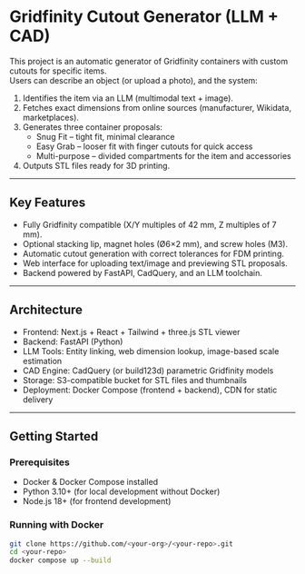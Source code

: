 # Gridfinity Cutout Generator (LLM + CAD)

This project is an automatic generator of Gridfinity containers with custom cutouts for specific items.  
Users can describe an object (or upload a photo), and the system:

1. Identifies the item via an LLM (multimodal text + image).  
2. Fetches exact dimensions from online sources (manufacturer, Wikidata, marketplaces).  
3. Generates three container proposals:  
   - Snug Fit – tight fit, minimal clearance  
   - Easy Grab – looser fit with finger cutouts for quick access  
   - Multi-purpose – divided compartments for the item and accessories  
4. Outputs STL files ready for 3D printing.  

---

## Key Features
- Fully Gridfinity compatible (X/Y multiples of 42 mm, Z multiples of 7 mm).  
- Optional stacking lip, magnet holes (Ø6×2 mm), and screw holes (M3).  
- Automatic cutout generation with correct tolerances for FDM printing.  
- Web interface for uploading text/image and previewing STL proposals.  
- Backend powered by FastAPI, CadQuery, and an LLM toolchain.  

---

## Architecture
- Frontend: Next.js + React + Tailwind + three.js STL viewer  
- Backend: FastAPI (Python)  
- LLM Tools: Entity linking, web dimension lookup, image-based scale estimation  
- CAD Engine: CadQuery (or build123d) parametric Gridfinity models  
- Storage: S3-compatible bucket for STL files and thumbnails  
- Deployment: Docker Compose (frontend + backend), CDN for static delivery  

---

## Getting Started

### Prerequisites
- Docker & Docker Compose installed  
- Python 3.10+ (for local development without Docker)  
- Node.js 18+ (for frontend development)

### Running with Docker
```bash
git clone https://github.com/<your-org>/<your-repo>.git
cd <your-repo>
docker compose up --build
